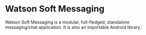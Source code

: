 # Watson Soft Messaging

Watson Soft Messaging is a modular, full-fledged, standalone messaging/chat application. It is
also an importable Android library.